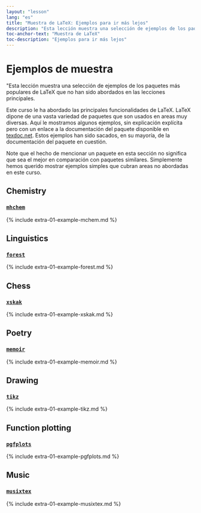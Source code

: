 ```yaml
---
layout: "lesson"
lang: "es"
title: "Muestra de LaTeX: Ejemplos para ir más lejos"
description: "Esta lección muestra una selección de ejemplos de los paquetes más populares de LaTeX que no han sido abordados en las lecciones principales."
toc-anchor-text: "Muestra de LaTeX"
toc-description: "Ejemplos para ir más lejos"
---
```


# Ejemplos de muestra

<span
  class="summary">"Esta lección muestra una selección de ejemplos de los paquetes más populares de LaTeX que no han sido abordados en las lecciones principales.</span>

Este curso le ha abordado las principales funcionalidades de LaTeX.
LaTeX dipone de una vasta variedad de paquetes que son usados en areas
muy diversas. Aquí le mostramos algunos ejemplos, sin explicación explícita pero
con un enlace a la documentación del paquete disponible en [texdoc.net](https://texdoc.net).
Estos ejemplos han sido sacados, en su mayoría, de la documentación del paquete en cuestión.

<p
  class="hint">Note que el hecho de mencionar un paquete en esta sección no significa que sea el mejor en comparación con paquetes similares. Simplemente hemos querido mostrar ejemplos simples que cubran areas no abordadas en este curso.</p>

## Chemistry

### [`mhchem`](https://texdoc.net/pkg/mhchem)

{% include extra-01-example-mchem.md %}


## Linguistics
### [`forest`](https://texdoc.net/pkg/forest)

{% include extra-01-example-forest.md %}

## Chess

<!-- not 2017 -->
### [`xskak`](https://texdoc.net/pkg/xskak)

{% include extra-01-example-xskak.md %}


## Poetry

### [`memoir`](https://texdoc.net/pkg/memoir)


{% include extra-01-example-memoir.md %}

## Drawing
<!-- not 2017 -->
### [`tikz`](https://texdoc.net/pkg/tikz)



{% include extra-01-example-tikz.md %}


## Function plotting
### [`pgfplots`](https://texdoc.net/pkg/plots)



{% include extra-01-example-pgfplots.md %}


## Music


### [`musixtex`](https://texdoc.net/pkg/musixtex)



{% include extra-01-example-musixtex.md %}
